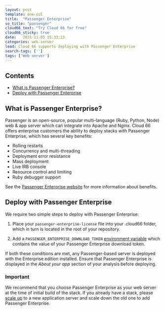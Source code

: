 ```yaml
---
layout: post
template: one-col
title:  "Passenger Enterprise"
so_title: "passenger"
cloud66_text: "Try Cloud 66 for free"
cloud66_sticky: true
date:   2031-11-05 15:33:13
categories: web-server
lead: Cloud 66 supports deploying with Passenger Enterprise
search-tags: ['']
tags: ['Web server']
---
```


<h2>Contents</h2>
<ul class="page-toc">
    <li>
        <a href="#what">What is Passenger Enterprise?  </a>
    </li>
    <li>
        <a href="#deploy">Deploy with Passenger Enterprise</a>
    </li>
</ul>

<h2 id="what">What is Passenger Enterprise?</h2>
Passenger is an open-source, popular multi-language (Ruby, Python, Node) web & app server which can integrate into Apache and Nginx. Cloud 66 offers enterprise customers the ability to deploy stacks with Passenger Enterprise, which has several key benefits:

- Rolling restarts
- Concurrency and multi-threading
- Deployment error resistance
- Mass deployment
- Live IRB console
- Resource control and limiting
- Ruby debugger support

See the [Passenger Enterprise website](https://www.phusionpassenger.com/enterprise) for more information about benefits.

<h2 id="deploy">Deploy with Passenger Enterprise</h2>
We require two simple steps to deploy with Passenger Enterprise:

1. Place your `passenger-enterprise-license` file into your .cloud66 folder, which in turn is located in the root of your repository.

2. Add a `PASSENGER_ENTERPRISE_DOWNLOAD_TOKEN` [environment variable](/deployment/environment-variables) which contains the value of your Passenger Enterprise download token.

If both these conditions are met, any Passenger-based server is deployed with the Enterprise edition installed. Ensure that Passenger Enterprise is displayed in the _About your app_ section of your analysis before deploying.

<div class="notice">
    <h3>Important</h3>
    <p>We recommend that you choose Passenger Enterprise as your web server at the time of initial build of the stack. If you already have a stack, please <a href="/deployment/scaling">scale up</a> to a new application server and scale down the old one to add Passenger Enterprise.</p>
</div>